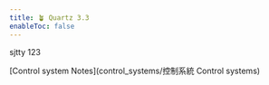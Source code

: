 ```yaml
---
title: 🪴 Quartz 3.3
enableToc: false
---
```

sjtty
123

[Control system Notes](control_systems/控制系統 Control systems)


